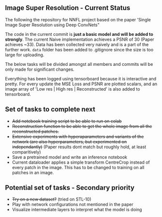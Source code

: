 ## Image Super Resolution - Current Status 

The following the repository for NNFL project based on the paper 'Single Image Super Resolution using Deep ConvNets"   
  
The code in the current commit is **just a basic model and will be added to strongly**. The current Naive implementation achieves a PSNR of 30 (Paper achieves ~33). Data has been collected very naively and is a part of the further work. `data` folder has been added to .gitignore since the size is too large for uploading.  
  
The below tasks will be divided amongst all members and commits will be only made for significant changes.  
  
Everything has been logged using tensorboard because it is interactive and pretty. For every update the MSE Loss and PSNR are plotted scalars, and an image array of 'Low res | High res | Reconstructed' is also added to tensorboard.  
  
## Set of tasks to complete next
* ~~Add notebook training script to be able to run on colab~~  
* ~~Reconstruction function to be able to get the whole image from all the reconstructed patches.~~     
* ~~Extensive experiments with hyperaparameters and variants of the network (are also hyperparameters, but experimented on independantly)~~ (Paper results dont match but roughly hold, at least comparitively) 
* Save a pretrained model and write an inference notebook
* Current dataloader applies a simple transform CentreCrop instead of every patch in the image. This has to be changed to training on all patches in an image.  

## Potential set of tasks - Secondary priority
  
* ~~Try on a new dataset?~~ (tried on STL-10) 
* Play with network configurations not mentioned in the paper  
* Visualize intermediate layers to interpret what the model is doing  
